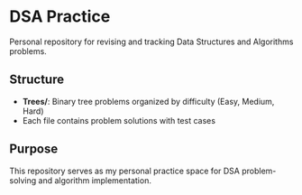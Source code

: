 # DSA Practice

Personal repository for revising and tracking Data Structures and Algorithms problems.

## Structure
- **Trees/**: Binary tree problems organized by difficulty (Easy, Medium, Hard)
- Each file contains problem solutions with test cases

## Purpose
This repository serves as my personal practice space for DSA problem-solving and algorithm implementation.
